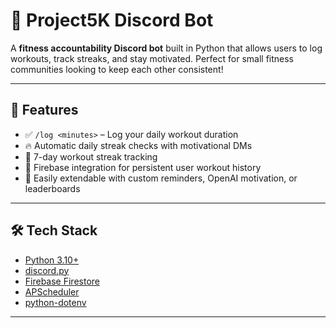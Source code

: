 # 💪 Project5K Discord Bot

A **fitness accountability Discord bot** built in Python that allows users to log workouts, track streaks, and stay motivated. Perfect for small fitness communities looking to keep each other consistent!

---

## 🚀 Features

- ✅ `/log <minutes>` – Log your daily workout duration
- 🔥 Automatic daily streak checks with motivational DMs
- 📅 7-day workout streak tracking
- 🧠 Firebase integration for persistent user workout history
- 🔔 Easily extendable with custom reminders, OpenAI motivation, or leaderboards

---

## 🛠 Tech Stack

- [Python 3.10+](https://www.python.org/)
- [discord.py](https://pypi.org/project/discord.py/)
- [Firebase Firestore](https://firebase.google.com/docs/firestore)
- [APScheduler](https://apscheduler.readthedocs.io/)
- [python-dotenv](https://pypi.org/project/python-dotenv/)

---
